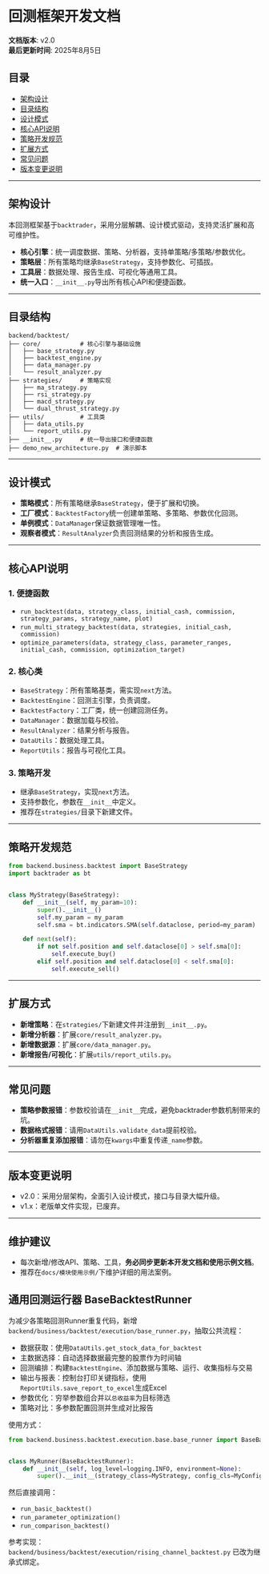 # 回测框架开发文档

**文档版本**: v2.0  
**最后更新时间**: 2025年8月5日

## 目录
- [架构设计](#架构设计)
- [目录结构](#目录结构)
- [设计模式](#设计模式)
- [核心API说明](#核心api说明)
- [策略开发规范](#策略开发规范)
- [扩展方式](#扩展方式)
- [常见问题](#常见问题)
- [版本变更说明](#版本变更说明)

---

## 架构设计

本回测框架基于`backtrader`，采用分层解耦、设计模式驱动，支持灵活扩展和高可维护性。

- **核心引擎**：统一调度数据、策略、分析器，支持单策略/多策略/参数优化。
- **策略层**：所有策略均继承`BaseStrategy`，支持参数化、可插拔。
- **工具层**：数据处理、报告生成、可视化等通用工具。
- **统一入口**：`__init__.py`导出所有核心API和便捷函数。

---

## 目录结构

```
backend/backtest/
├── core/           # 核心引擎与基础设施
│   ├── base_strategy.py
│   ├── backtest_engine.py
│   ├── data_manager.py
│   └── result_analyzer.py
├── strategies/     # 策略实现
│   ├── ma_strategy.py
│   ├── rsi_strategy.py
│   ├── macd_strategy.py
│   └── dual_thrust_strategy.py
├── utils/          # 工具类
│   ├── data_utils.py
│   └── report_utils.py
├── __init__.py     # 统一导出接口和便捷函数
├── demo_new_architecture.py  # 演示脚本
```

---

## 设计模式
- **策略模式**：所有策略继承`BaseStrategy`，便于扩展和切换。
- **工厂模式**：`BacktestFactory`统一创建单策略、多策略、参数优化回测。
- **单例模式**：`DataManager`保证数据管理唯一性。
- **观察者模式**：`ResultAnalyzer`负责回测结果的分析和报告生成。

---

## 核心API说明

### 1. 便捷函数
- `run_backtest(data, strategy_class, initial_cash, commission, strategy_params, strategy_name, plot)`
- `run_multi_strategy_backtest(data, strategies, initial_cash, commission)`
- `optimize_parameters(data, strategy_class, parameter_ranges, initial_cash, commission, optimization_target)`

### 2. 核心类
- `BaseStrategy`：所有策略基类，需实现`next`方法。
- `BacktestEngine`：回测主引擎，负责调度。
- `BacktestFactory`：工厂类，统一创建回测任务。
- `DataManager`：数据加载与校验。
- `ResultAnalyzer`：结果分析与报告。
- `DataUtils`：数据处理工具。
- `ReportUtils`：报告与可视化工具。

### 3. 策略开发
- 继承`BaseStrategy`，实现`next`方法。
- 支持参数化，参数在`__init__`中定义。
- 推荐在`strategies/`目录下新建文件。

---

## 策略开发规范

```python
from backend.business.backtest import BaseStrategy
import backtrader as bt


class MyStrategy(BaseStrategy):
    def __init__(self, my_param=10):
        super().__init__()
        self.my_param = my_param
        self.sma = bt.indicators.SMA(self.dataclose, period=my_param)

    def next(self):
        if not self.position and self.dataclose[0] > self.sma[0]:
            self.execute_buy()
        elif self.position and self.dataclose[0] < self.sma[0]:
            self.execute_sell()
```

---

## 扩展方式
- **新增策略**：在`strategies/`下新建文件并注册到`__init__.py`。
- **新增分析器**：扩展`core/result_analyzer.py`。
- **新增数据源**：扩展`core/data_manager.py`。
- **新增报告/可视化**：扩展`utils/report_utils.py`。

---

## 常见问题
- **策略参数报错**：参数校验请在`__init__`完成，避免backtrader参数机制带来的坑。
- **数据格式报错**：请用`DataUtils.validate_data`提前校验。
- **分析器重复添加报错**：请勿在`kwargs`中重复传递`_name`参数。

---

## 版本变更说明
- v2.0：采用分层架构，全面引入设计模式，接口与目录大幅升级。
- v1.x：老版单文件实现，已废弃。

---

## 维护建议
- 每次新增/修改API、策略、工具，**务必同步更新本开发文档和使用示例文档**。
- 推荐在`docs/模块使用示例/`下维护详细的用法案例。 

## 通用回测运行器 BaseBacktestRunner

为减少各策略回测Runner重复代码，新增`backend/business/backtest/execution/base_runner.py`，抽取公共流程：
- 数据获取：使用`DataUtils.get_stock_data_for_backtest`
- 主数据选择：自动选择数据最完整的股票作为时间轴
- 回测编排：构建`BacktestEngine`、添加数据与策略、运行、收集指标与交易
- 输出与报表：控制台打印关键指标，使用`ReportUtils.save_report_to_excel`生成Excel
- 参数优化：穷举参数组合并以`总收益率`为目标筛选
- 策略对比：多参数配置回测并生成对比报告

使用方式：

```python
from backend.business.backtest.execution.base.base_runner import BaseBacktestRunner


class MyRunner(BaseBacktestRunner):
    def __init__(self, log_level=logging.INFO, environment=None):
        super().__init__(strategy_class=MyStrategy, config_cls=MyConfig, log_level=log_level, environment=environment)
```

然后直接调用：
- `run_basic_backtest()`
- `run_parameter_optimization()`
- `run_comparison_backtest()`

参考实现：`backend/business/backtest/execution/rising_channel_backtest.py` 已改为继承式绑定。 